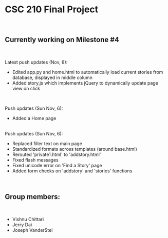 <h1>CSC 210 Final Project</h1>
<br>
<h2>Currently working on Milestone #4</h2>
<br>

Latest push updates (Nov, 8):
<br>
<ul>
<li>Edited app.py and home.html to automatically load current stories from database, displayed in middle column</li>
<li>Added story.js which implements jQuery to dynamically update page view on click</li>

</ul>
<br>

Push updates (Sun Nov, 6):
<br>
<ul>
	<li>Added a Home page</li>
</ul>
<br>
Push updates (Sun Nov, 6):
<br>
<ul>
	<li>Replaced filler text on main page</li>
	<li>Standardized formats across templates (around base.html)</li>
	<li>Rerouted 'private1.html' to 'addstory.html'</li>
	<li>Fixed flash messages</li>
	<li>Fixed unicode error on 'Find a Story' page</li>
	<li>Added form checks on 'addstory' and 'stories' functions</li>
</ul>
<br>
<h2>Group members:</h2>
<br>
<ul>
	<li>Vishnu Chittari</li>
	<li>Jerry Dai</li>
	<li>Joseph VanderStel</li>
</ul>


